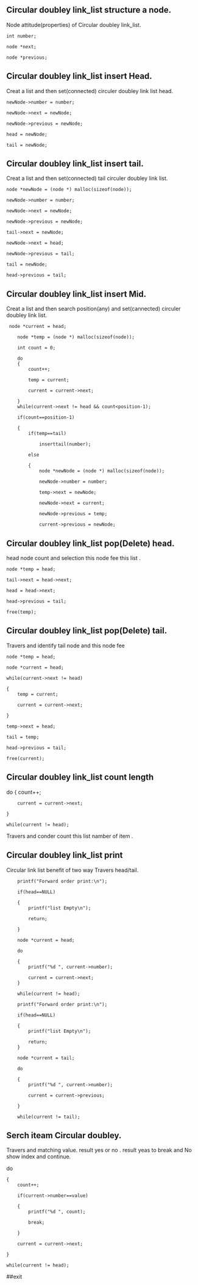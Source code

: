 ## Circular doubley link_list structure a node.

Node attitude(properties) of Circular doubley link_list.

    
    int number;
    
    node *next;
    
    node *previous;
    


## Circular doubley link_list insert Head.
Creat a list and then set(connected) circuler doubley link list head.  

    newNode->number = number;
    
    newNode->next = newNode;
    
    newNode->previous = newNode;
    
    head = newNode;
    
    tail = newNode;
    
 ## Circular doubley link_list insert tail.
 
Creat a list and then set(connected) tail circuler doubley link list.  
 
    node *newNode = (node *) malloc(sizeof(node));

    newNode->number = number;
    
    newNode->next = newNode;
    
    newNode->previous = newNode;
    
    tail->next = newNode;
    
    newNode->next = head;
    
    newNode->previous = tail;
    
    tail = newNode;
    
    head->previous = tail;
    
  ## Circular doubley link_list insert Mid.
  Creat a list and then search position(any) and set(cannected) circuler doubley link list.  
  
     node *current = head;
     
        node *temp = (node *) malloc(sizeof(node));
        
        int count = 0;

        do
        {
            count++;
            
            temp = current;
            
            current = current->next;
            
        }
        while(current->next != head && count<position-1);

        if(count==position-1)
        
        {
            if(temp==tail)
            
                inserttail(number);
                
            else
            
            {
                node *newNode = (node *) malloc(sizeof(node));
                
                newNode->number = number;

                temp->next = newNode;
                
                newNode->next = current;
                
                newNode->previous = temp;
                
                current->previous = newNode;
                
## Circular doubley link_list pop(Delete) head.
head node count and selection this node fee this list .
    
    node *temp = head;

    tail->next = head->next;
    
    head = head->next;
    
    head->previous = tail;

    free(temp);
    
## Circular doubley link_list pop(Delete) tail.
Travers and identify tail node and this node fee

    node *temp = head;
    
    node *current = head;

    while(current->next != head)
    
    {
        temp = current;
        
        current = current->next;
        
    }
    
    temp->next = head;
    
    tail = temp;
    
    head->previous = tail;
    
    free(current);

## Circular doubley link_list count length
 
 do
    {
        count++;
        
        current = current->next;
        
    }
    
    while(current != head);
    
 Travers and conder count this list namber of item .
 
 ## Circular doubley link_list print
 
 Circular link list benefit of two way Travers head/tail.
 
 
        printf("Forward order print:\n");
        
        if(head==NULL)
        
        {
            printf("list Empty\n");
            
            return;
            
        }
        
        node *current = head;
        
        do
        
        {
            printf("%d ", current->number);
            
            current = current->next;
        }
        
        while(current != head);

        printf("Forward order print:\n");
        
        if(head==NULL)
        
        {
            printf("list Empty\n");
            
            return;
        }
        
        node *current = tail;
        
        do
        
        {
            printf("%d ", current->number);
            
            current = current->previous;
            
        }
        
        while(current != tail);
  ## Serch iteam Circular doubley.
  
  Travers and matching value. result yes or no . result yeas to break and No show index and  continue.
  
   do
   
    {
        count++;
        
        if(current->number==value)
        
        {
            printf("%d ", count);
            
            break;
            
        }
        
        current = current->next;
        
    }
    
    while(current != head);
    
    
    
 ##exit 
